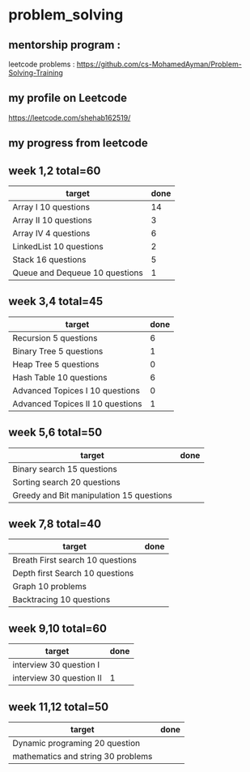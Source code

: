 # problem_solving
 ## mentorship program :
 leetcode problems :
https://github.com/cs-MohamedAyman/Problem-Solving-Training
## my profile on Leetcode
https://leetcode.com/shehab162519/
## my  progress  from leetcode 
## week 1,2     total=60 
|               target                    |                 done                 |
|-----------------------------------------|--------------------------------------|
|Array I 10 questions                     |                14                    |                     
|Array II 10 questions                    |                3                     |                   
|Array IV 4 questions                     |                6                     |                    
|LinkedList 10 questions                  |                2                     |                    
|Stack 16 questions                       |                5                     |                    
|Queue and Dequeue 10 questions           |                1                     |
## week 3,4     total=45
|               target                    |                 done                 |
|-----------------------------------------|--------------------------------------|
|Recursion 5 questions                    |                6                     |                    
|Binary Tree 5 questions                  |                1                     |                    
|Heap Tree 5 questions                    |                0                     |                    
|Hash Table 10 questions                  |                6                     |                    
|Advanced Topices I 10 questions          |                0                     |                    
|Advanced Topices  II 10 questions        |                1                     | 
## week 5,6     total=50
|               target                    |                 done                 |
|-----------------------------------------|--------------------------------------|                
|Binary search  15 questions              |                                      |                 
|Sorting search 20  questions             |                                      |                 
|Greedy and Bit manipulation 15 questions |                                      |  
## week 7,8     total=40 
|               target                    |                 done                 |
|-----------------------------------------|--------------------------------------|
|Breath First search 10 questions         |                                      |                 
|Depth first Search 10 questions          |                                      |                 
|Graph 10 problems                        |                                      |                 
|Backtracing 10 questions                 |                                      | 
## week 9,10   total=60
|               target                    |                 done                 |
|-----------------------------------------|--------------------------------------|                
|interview 30 question I                  |                                      |                 
|interview 30 question II                 |                  1                   | 
## week 11,12 total=50
|               target                    |                 done                 |
|-----------------------------------------|--------------------------------------|
|Dynamic programing 20 question           |                                      |                 
|mathematics and string 30 problems       |                                      |                 